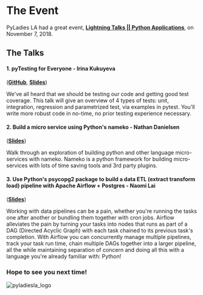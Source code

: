 # The Event
PyLadies LA had a great event, **[Lightning Talks || Python Applications](https://www.meetup.com/Pyladies-LA/events/254903299/)**, on November 7, 2018. 


## The Talks

#### 1. pyTesting for Everyone - Irina Kukuyeva 
(**[GitHub](https://github.com/ikukuyeva/pytest-talk-Pyladies-LA-2018)**, 
**[Slides](https://docs.google.com/presentation/d/1l7H9v-dXrjYsfTJjkduvBP6TfFJiUJ8j8SRlRyA-Enk/)**)

We've all heard that we should be testing our code and getting good test coverage. This talk will give an overview of 4 types of tests: unit, integration, regression and parametrized test, via examples in pytest. You'll write more robust code in no-time, no prior testing experience necessary.

#### 2. Build a micro service using Python's nameko - Nathan Danielsen
(**[Slides](https://docs.google.com/presentation/d/1exuua4DVc5ikccmfciUMG5_0Nq7FQHisa1NiGYIP8zI/edit#slide=id.p)**)

Walk through an exploration of building python and other language micro-services with nameko. Nameko is a python framework for building micro-services with lots of time saving tools and 3rd party plugins.


#### 3. Use Python's psycopg2 package to build a data ETL (extract transform load) pipeline with Apache Airflow + Postgres - Naomi Lai 
(**[Slides](https://docs.google.com/presentation/d/1eO1lElxkErwOc6MaitzgccpJcUOmfz1mf5UgcsevmO8/)**)

Working with data pipelines can be a pain, whether you're running the tasks one after another or bundling them together with cron jobs. Airflow alleviates the pain by turning your tasks into nodes that runs as part of a DAG (Directed Acyclic Graph) with each task chained to its previous task's completion. With Airflow you can concurrently manage multiple pipelines, track your task run time, chain multiple DAGs together into a larger pipeline, all the while maintaining separation of concern and doing all this with a language you're already familiar with: Python!

### Hope to see you next time!

![pyladiesla_logo](https://user-images.githubusercontent.com/32135867/48275251-ea2d4f80-e3f9-11e8-8383-59840c6727c9.jpeg)
